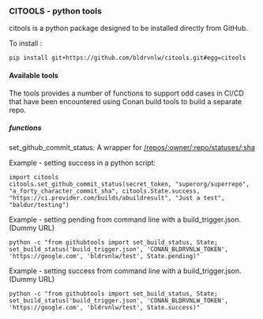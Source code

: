 ### CITOOLS - python tools

citools is a python package designed to be installed directly from GitHub.

To install :

```
pip install git+https://github.com/bldrvnlw/citools.git#egg=citools
```

#### Available tools

The tools provides a number of functions to support odd cases in CI/CD that have been encountered using Conan build tools to build a separate repo.

##### functions

set_github_commit_status: A wrapper for [/repos/:owner/:repo/statuses/:sha](https://developer.github.com/v3/repos/statuses/)

Example - setting success in a python script:
```
import citools
citools.set_github_commit_status(secret_token, "superorg/superrepo", "a_forty_character_commit_sha", citools.State.success, "https://ci.provider.com/builds/abuildresult", "Just a test", "baldur/testing")
```

Example - setting pending from command line with a build_trigger.json. (Dummy URL)
```
python -c "from githubtools import set_build_status, State; set_build_status('build_trigger.json', 'CONAN_BLDRVNLW_TOKEN', 'https://google.com', 'bldrvnlw/test', State.pending)"
```
Example - setting success from command line with a build_trigger.json. (Dummy URL)
```
python -c "from githubtools import set_build_status, State; set_build_status('build_trigger.json', 'CONAN_BLDRVNLW_TOKEN', 'https://google.com', 'bldrvnlw/test', State.success)"
```
